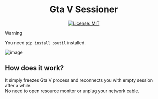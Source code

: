 <div align="center">
  
# Gta V Sessioner
[![License: MIT](https://img.shields.io/badge/License-MIT-yellow.svg)](https://opensource.org/licenses/MIT)
  
</div>



> [!WARNING]  
> You need `pip install psutil` installed.

![image](https://github.com/user-attachments/assets/17eba392-35bc-4cfc-a11c-48ee50ca1224)

## How does it work?
It simply freezes Gta V process and reconnects you with empty session after a while.
<br>
No need to open resource monitor or unplug your network cable.
